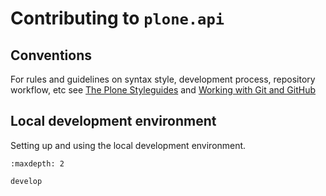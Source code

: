 # Contributing to `plone.api`

## Conventions

For rules and guidelines on syntax style, development process, repository workflow, etc see [The Plone Styleguides](https://docs.plone.org/develop/styleguide/) and [Working with Git and GitHub](https://docs.plone.org/develop/coredev/docs/git.html)

## Local development environment

Setting up and using the local development environment.

```{toctree}
:maxdepth: 2

develop
```
